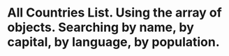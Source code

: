 # All Countries List. Using the array of objects. Searching by name, by capital, by language, by population.
